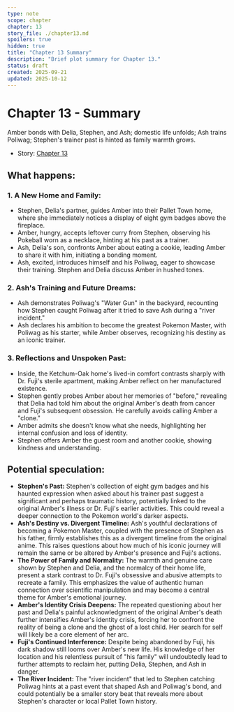 ```yaml
---
type: note
scope: chapter
chapter: 13
story_file: ./chapter13.md
spoilers: true
hidden: true
title: "Chapter 13 Summary"
description: "Brief plot summary for Chapter 13."
status: draft
created: 2025-09-21
updated: 2025-10-12
---
```


# Chapter 13 - Summary

Amber bonds with Delia, Stephen, and Ash; domestic life unfolds; Ash trains Poliwag; Stephen's trainer past is hinted as family warmth grows.

- Story: [Chapter 13](./chapter13.md)

## What happens:
### 1. A New Home and Family:
*   Stephen, Delia's partner, guides Amber into their Pallet Town home, where she immediately notices a display of eight gym badges above the fireplace.
*   Amber, hungry, accepts leftover curry from Stephen, observing his Pokeball worn as a necklace, hinting at his past as a trainer.
*   Ash, Delia's son, confronts Amber about eating a cookie, leading Amber to share it with him, initiating a bonding moment.
*   Ash, excited, introduces himself and his Poliwag, eager to showcase their training. Stephen and Delia discuss Amber in hushed tones.

### 2. Ash's Training and Future Dreams:
*   Ash demonstrates Poliwag's "Water Gun" in the backyard, recounting how Stephen caught Poliwag after it tried to save Ash during a "river incident."
*   Ash declares his ambition to become the greatest Pokemon Master, with Poliwag as his starter, while Amber observes, recognizing his destiny as an iconic trainer.

### 3. Reflections and Unspoken Past:
*   Inside, the Ketchum-Oak home's lived-in comfort contrasts sharply with Dr. Fuji's sterile apartment, making Amber reflect on her manufactured existence.
*   Stephen gently probes Amber about her memories of "before," revealing that Delia had told him about the original Amber's death from cancer and Fuji's subsequent obsession. He carefully avoids calling Amber a "clone."
*   Amber admits she doesn't know what she needs, highlighting her internal confusion and loss of identity.
*   Stephen offers Amber the guest room and another cookie, showing kindness and understanding.

## Potential speculation:
*   **Stephen's Past:** Stephen's collection of eight gym badges and his haunted expression when asked about his trainer past suggest a significant and perhaps traumatic history, potentially linked to the original Amber's illness or Dr. Fuji's earlier activities. This could reveal a deeper connection to the Pokemon world's darker aspects.
*   **Ash's Destiny vs. Divergent Timeline:** Ash's youthful declarations of becoming a Pokemon Master, coupled with the presence of Stephen as his father, firmly establishes this as a divergent timeline from the original anime. This raises questions about how much of his iconic journey will remain the same or be altered by Amber's presence and Fuji's actions.
*   **The Power of Family and Normality:** The warmth and genuine care shown by Stephen and Delia, and the normalcy of their home life, present a stark contrast to Dr. Fuji's obsessive and abusive attempts to recreate a family. This emphasizes the value of authentic human connection over scientific manipulation and may become a central theme for Amber's emotional journey.
*   **Amber's Identity Crisis Deepens:** The repeated questioning about her past and Delia's painful acknowledgment of the original Amber's death further intensifies Amber's identity crisis, forcing her to confront the reality of being a clone and the ghost of a lost child. Her search for self will likely be a core element of her arc.
*   **Fuji's Continued Interference:** Despite being abandoned by Fuji, his dark shadow still looms over Amber's new life. His knowledge of her location and his relentless pursuit of "his family" will undoubtedly lead to further attempts to reclaim her, putting Delia, Stephen, and Ash in danger.
*   **The River Incident:** The "river incident" that led to Stephen catching Poliwag hints at a past event that shaped Ash and Poliwag's bond, and could potentially be a smaller story beat that reveals more about Stephen's character or local Pallet Town history.


